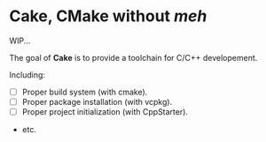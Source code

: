 # Cake, CMake without *meh*

WIP...

The goal of **Cake** is to provide a toolchain for C/C++ developement.

Including:

- [ ] Proper build system (with cmake).
- [ ] Proper package installation (with vcpkg).
- [ ] Proper project initialization (with CppStarter).
- etc.

